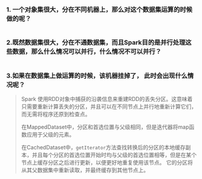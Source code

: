 ### 1. 一个对象集很大，分在不同机器上，那么对这个数据集运算的时候做的呢？

```

```

### 2.既然数据集很大，分在不通数据集，而且Spark目的是并行处理这些数据，那么什么情况可以并行，什么情况不可以并行？

```

```

### 3.如果在数据集上做运算的时候，该机器挂掉了， 此时会出现什么情况呢？

>   Spark 使用RDD对象中捕获的沿袭信息来重建RDD的丢失分区。这意味着只需要重新计算丢失的分区，并且可以在不同节点上并行地重新计算它们，而无需将程序还原到检查点。
>
>   在MappedDataset中，分区和首选位置与父级相同，但是迭代器将map函数应用于父级的元素。
>
>   在CachedDataset中，`getIterator`方法查找转换后的分区的本地缓存副本，并且每个分区的首选位置开始时均与父级的首选位置相等，但是在某个节点上缓存分区之后进行更新，以便更好地重复使用该节点。
>   它的分区将从其父数据集中重新读取，并最终缓存到其他节点上。



